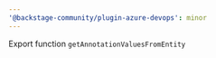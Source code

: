 ```yaml
---
'@backstage-community/plugin-azure-devops': minor
---
```


Export function `getAnnotationValuesFromEntity`
